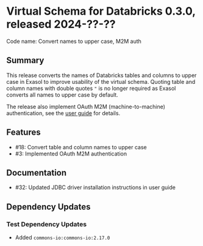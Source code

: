 # Virtual Schema for Databricks 0.3.0, released 2024-??-??

Code name: Convert names to upper case, M2M auth

## Summary

This release converts the names of Databricks tables and columns to upper case in Exasol to improve usability of the virtual schema. Quoting table and column names with double quotes `"` is no longer required as Exasol converts all names to upper case by default.

The release also implement OAuth M2M (machine-to-machine) authentication, see the [user guide](../user_guide/user_guide.md#service-principal-oauth-m2m) for details.

## Features

* #18: Convert table and column names to upper case
* #3: Implemented OAuth M2M authentication

## Documentation

* #32: Updated JDBC driver installation instructions in user guide
## Dependency Updates

### Test Dependency Updates

* Added `commons-io:commons-io:2.17.0`
